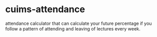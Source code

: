 # cuims-attendance
attendance calculator that can calculate your future percentage if you follow a pattern of attending and leaving of lectures every week.
